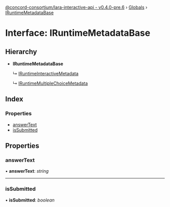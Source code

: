 [@concord-consortium/lara-interactive-api - v0.4.0-pre.6](../README.md) › [Globals](../globals.md) › [IRuntimeMetadataBase](iruntimemetadatabase.md)

# Interface: IRuntimeMetadataBase

## Hierarchy

* **IRuntimeMetadataBase**

  ↳ [IRuntimeInteractiveMetadata](iruntimeinteractivemetadata.md)

  ↳ [IRuntimeMultipleChoiceMetadata](iruntimemultiplechoicemetadata.md)

## Index

### Properties

* [answerText](iruntimemetadatabase.md#answertext)
* [isSubmitted](iruntimemetadatabase.md#issubmitted)

## Properties

###  answerText

• **answerText**: *string*

___

###  isSubmitted

• **isSubmitted**: *boolean*
